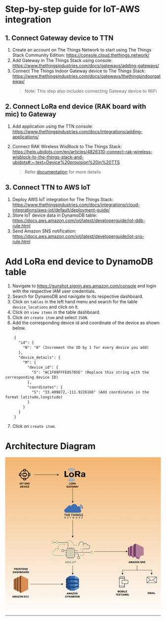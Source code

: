 # Step-by-step guide for IoT-AWS integration
## 1. Connect Gateway device to TTN
1. Create an account on The Things Network to start using The Things Stack Community Edition: https://console.cloud.thethings.network/
2. Add Gateway in The Things Stack using console: https://www.thethingsindustries.com/docs/gateways/adding-gateways/
3. Connect The Things Indoor Gateway device to The Things Stack: https://www.thethingsindustries.com/docs/gateways/thethingsindoorgateway/
    > Note: This step also includes connecting Gateway device to WiFi

## 2. Connect LoRa end device (RAK board with mic) to Gateway
1. Add application using the TTN console: https://www.thethingsindustries.com/docs/integrations/adding-applications/
2. Connect RAK Wireless WisBlock to The Things Stack: https://help.ubidots.com/en/articles/4826310-connect-rak-wireless-wisblock-to-the-things-stack-and-ubidots#:~:text=Device%20provision%20in%20TTS

    > Refer [documentation](https://www.thethingsindustries.com/docs/devices/adding-devices/) for  more details

## 3. Connect TTN to AWS IoT
1. Deploy AWS IoT integration for The Things Stack: https://www.thethingsindustries.com/docs/integrations/cloud-integrations/aws-iot/default/deployment-guide/
2. Store IoT device data in DynamoDB table: https://docs.aws.amazon.com/iot/latest/developerguide/iot-ddb-rule.html
3. Send Amazon SNS notification: https://docs.aws.amazon.com/iot/latest/developerguide/iot-sns-rule.html

# Add LoRa end device to DynamoDB table
1. Navigate to https://gunshot.signin.aws.amazon.com/console and login with the respective IAM user credentials.
2. Search for DynamoDB and navigate to its respective dashboard.
3. Click on `tables` in the left hand menu and search for the table `device_locations` and click on it.
4. Click on `view items` in the table dashboard.
5. Click on `create item` and select `JSON`.
6. Add the corresponding device id and coordinate of the device as shown below.
```
    {
      "id": {
        "N": "0" (Increment the ID by 1 for every device you add)
      },
      "device_details": {
        "M": {
          "device_id": {
            "S": "AC1F09FFFE05705E" (Replace this string with the corresponding device ID)
          },
          "coordinates": {
            "S": "33.409872,-111.9226166" (Add coordinates in the format latitude,longitude)
          }
        }
      }
    }
```
7. Click on `create item`.

# Architecture Diagram
![architecture-diagram](img/gunshotarchitecture.png)


